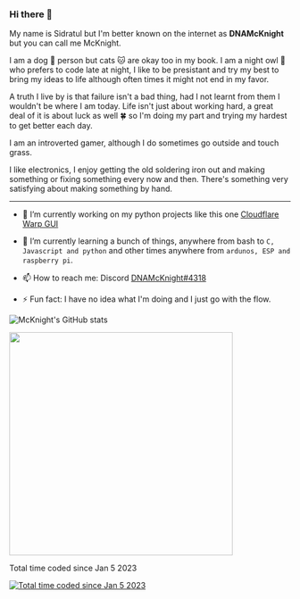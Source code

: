 ### Hi there 👋 
My name is Sidratul but I'm better known on the internet as **DNAMcKnight** but you can call me McKnight. 

I am a dog 🐶 person but cats 🐱 are okay too in my book. I am a night owl 🦉 who prefers to code late at night, I like to be presistant and try my best to bring my ideas to life although often times it might not end in my favor. 

A truth I live by is that failure isn't a bad thing, had I not learnt from them I wouldn't be where I am today. Life isn't just about working hard, a great deal of it is about luck as well 🍀 so I'm doing my part and trying my hardest to get better each day.

I am an introverted gamer, although I do sometimes go outside and touch grass. 

I like electronics, I enjoy getting the old soldering iron out and making something or fixing something every now and then. There's something very satisfying about making something by hand.

---

- 🔭 I’m currently working on my python projects like this one [Cloudflare Warp GUI](https://github.com/DNAMcKnight/CloudflareWarpGUI)

- 🌱 I’m currently learning a bunch of things, anywhere from bash to `C, Javascript and python` and other times anywhere from `ardunos, ESP and raspberry pi`.

- 📫 How to reach me: Discord [DNAMcKnight#4318](https://discord.com/users/310517079642079234)

- ⚡ Fun fact: I have no idea what I'm doing and I just go with the flow.


![McKnight's GitHub stats](https://github-readme-stats.vercel.app/api?username=dnamcknight&show_icons=true&theme=radical)

<p>
  <img src="https://wakatime.com/share/@DNAMcKnight/2e0799bd-f180-4e51-ae66-8362b2f0b707.svg", height="400"/>
</p>

Total time coded since Jan 5 2023

<a href="https://wakatime.com/@fb640bef-8826-45d4-89a9-dc6e12cf9ebd"><img src="https://wakatime.com/badge/user/fb640bef-8826-45d4-89a9-dc6e12cf9ebd.svg" alt="Total time coded since Jan 5 2023" /></a>
<!--
**DNAMcKnight/DNAMcKnight** is a ✨ _special_ ✨ repository because its `README.md` (this file) appears on your GitHub profile.

Here are some ideas to get you started:

- 🔭 I’m currently working on ...
- 🌱 I’m currently learning ...
- 👯 I’m looking to collaborate on ...
- 🤔 I’m looking for help with ...
- 💬 Ask me about ...
- 📫 How to reach me: ...
- 😄 Pronouns: ...
- ⚡ Fun fact: ...
-->
